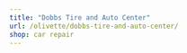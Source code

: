 ```yaml
---
title: "Dobbs Tire and Auto Center"
url: /olivette/dobbs-tire-and-auto-center/
shop: car repair
---
```

